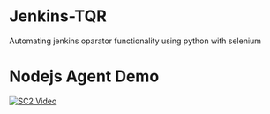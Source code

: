 # Jenkins-TQR
Automating jenkins oparator functionality using python with selenium

# Nodejs Agent Demo
[![SC2 Video](https://i.ytimg.com/vi/t64SESjGBpo/hqdefault.jpg)](https://youtu.be/maCWi5GWHUQ)

